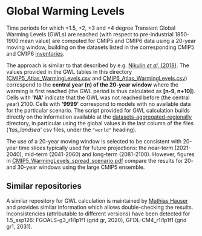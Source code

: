# Global Warming Levels 

Time periods for which +1.5, +2, +3 and +4 degree Transient Global Warming Levels (GWLs) are reached (with respect to pre-industrial 1850-1900 mean value) are computed for CMIP5 and CMIP6 data using a 20-year moving window, building on the datasets listed in the corresponding CMIP5 and CMIP6 [inventories](../inventory). 

The approach is similar to that described by e.g. [Nikulin *et al.* (2018)](https://doi.org/10.1088/1748-9326/aab1b1). The values provided in the GWL tables in this directory ([CMIP5_Atlas_WarmingLevels.csv](CMIP5_Atlas_WarmingLevels.csv) and [CMIP6_Atlas_WarmingLevels.csv](CMIP6_Atlas_WarmingLevels.csv)) correspond to the **central year (n) of the 20-year window** where the warming is first reached (the GWL period is thus calculated as **[n-9, n+10]**). Cells with **'NA'** indicate that the GWL was not reached before (the central year) 2100. Cells with **'9999'** correspond to models with no available data for the particular scenario. The script provided for GWL calculation builds directly on the information available at the [datasets-aggregated-regionally](../datasets-aggregated-regionally) directory, in particular using the global values in the last column of the files (*'tas_landsea'* csv files, under the `"world"` heading).

The use of a 20-year moving window is selected to be consistent with 20-year time slices typically used for future projections: the near-term (2021-2040), mid-term (2041-2060) and long-term (2081-2100). However, figures in [CMIP5_WarmingLevels_spread_scenario.pdf](CMIP5_WarmingLevels_spread_scenario.pdf) compare the results for 20- and 30-year windows using the large CMIP5 ensemble. 

## Similar repositories

A similar repository for GWL calculation is maintained by [Mathias Hauser](https://github.com/mathause/cmip_warming_levels) and provides similar information which allows double-checking the results. Inconsistencies (attributable to different versions) have been detected for 1.5_ssp126: FGOALS-g3_r1i1p1f1 (grid gr, 2020), GFDL-CM4_r1i1p1f1 (grid gr1, 2031).


